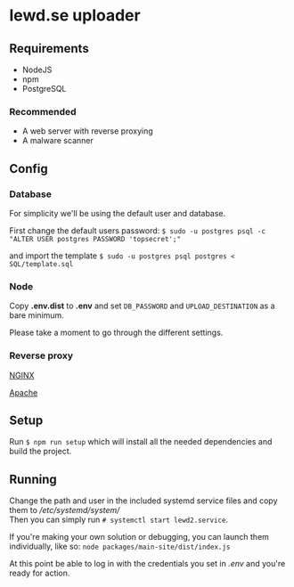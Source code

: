 # lewd.se uploader

## Requirements
* NodeJS
* npm
* PostgreSQL

### Recommended
* A web server with reverse proxying
* A malware scanner

## Config
### Database
For simplicity we'll be using the default user and database.

First change the default users password:
`$ sudo -u postgres psql -c "ALTER USER postgres PASSWORD 'topsecret';"`

and import the template
`$ sudo -u postgres psql postgres < SQL/template.sql`

### Node
Copy **.env.dist** to **.env** and set `DB_PASSWORD` and `UPLOAD_DESTINATION` as a bare minimum.

Please take a moment to go through the different settings.

### Reverse proxy
[NGINX](https://docs.nginx.com/nginx/admin-guide/web-server/reverse-proxy/)

[Apache](https://httpd.apache.org/docs/2.4/howto/reverse_proxy.html)

## Setup
Run `$ npm run setup` which will install all the needed dependencies and build the project.

## Running
Change the path and user in the included systemd service files and copy them to _/etc/systemd/system/_ <br>
Then you can simply run `# systemctl start lewd2.service`.

If you're making your own solution or debugging, you can launch them individually, like so: `node packages/main-site/dist/index.js`

At this point be able to log in with the credentials you set in _.env_ and you're ready for action.

